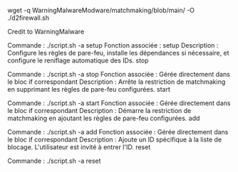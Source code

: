 wget -q WarningMalwareModware/matchmaking/blob/main/ -O ./d2firewall.sh

Credit to WarningMalware 

Commande : ./script.sh -a setup
Fonction associée : setup
Description : Configure les règles de pare-feu, installe les dépendances si nécessaire, et configure le reniflage automatique des IDs.
stop

Commande : ./script.sh -a stop
Fonction associée : Gérée directement dans le bloc if correspondant
Description : Arrête la restriction de matchmaking en supprimant les règles de pare-feu configurées.
start

Commande : ./script.sh -a start
Fonction associée : Gérée directement dans le bloc if correspondant
Description : Démarre la restriction de matchmaking en ajoutant les règles de pare-feu configurées.
add

Commande : ./script.sh -a add
Fonction associée : Gérée directement dans le bloc if correspondant
Description : Ajoute un ID spécifique à la liste de blocage. L'utilisateur est invité à entrer l'ID.
reset

Commande : ./script.sh -a reset
